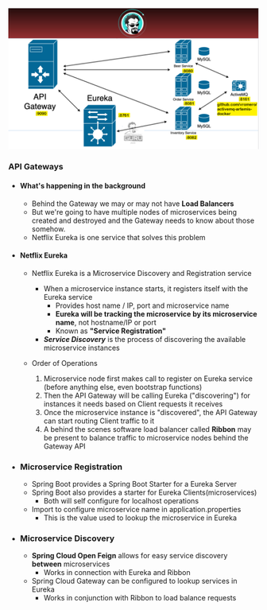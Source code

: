 ![eureka server diagram](https://raw.githubusercontent.com/kawgh1/brewery-eureka-server/master/eureka-diagram1.png)

### API Gateways
- #### What's happening in the background
    - Behind the Gateway we may or may not have **Load Balancers**
	- But we're going to have multiple nodes of microservices being created and destroyed and the Gateway needs to know about those somehow.
	- Netflix Eureka is one service that solves this problem

- #### Netflix Eureka
	- Netflix Eureka is a Microservice Discovery and Registration service
		- When a microservice instance starts, it registers itself with the Eureka service
			- Provides host name / IP, port and microservice name
			- **Eureka will be tracking the microservice by its microservice name**, not hostname/IP or port
			- Known as **"Service Registration"**
		- ***Service Discovery*** is the process of discovering the available microservice instances

    - Order of Operations
		1. Microservice node first makes call to register on Eureka service (before anything else, even bootstrap functions)
		2. Then the API Gateway will be calling Eureka ("discovering") for instances it needs based on Client requests it receives
		3. Once the microservice instance is "discovered", the API Gateway can start routing Client traffic to it
		4. A behind the scenes software load balancer called **Ribbon** may be present to balance traffic to microservice nodes behind the Gateway API

- ### Microservice Registration

	- Spring Boot provides a Spring Boot Starter for a Eureka Server
	- Spring Boot also provides a starter for Eureka Clients(microservices)
		- Both will self configure for localhost operations
	- Import to configure microservice name in application.properties
		- This is the value used to lookup the microservice in Eureka

- ### Microservice Discovery
	- **Spring Cloud Open Feign** allows for easy service discovery **between** microservices
		- Works in connection with Eureka and Ribbon
	- Spring Cloud Gateway can be configured to lookup services in Eureka
		- Works in conjunction with Ribbon to load balance requests